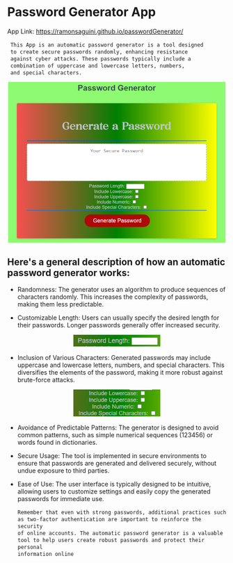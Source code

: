 # Password Generator App

App Link:  https://ramonsaguini.github.io/passwordGenerator/


     This App is an automatic password generator is a tool designed 
     to create secure passwords randomly, enhancing resistance 
     against cyber attacks. These passwords typically include a 
     combination of uppercase and lowercase letters, numbers, 
     and special characters. 

 <p align="center">       
  <img src="./starter/img/fullScreen.png" width="500" > 
</p>


## Here's a general description of how an automatic password generator works:

* Randomness: The generator uses an algorithm to produce sequences 
of characters randomly. This increases the complexity of passwords, 
making them less predictable.

* Customizable Length: Users can usually specify the desired length 
for their passwords. Longer passwords generally offer increased security.
<p align="center">       
  <img src="./starter/img/length.png" width="200" > 
</p>

* Inclusion of Various Characters: Generated passwords may include 
uppercase and lowercase letters, numbers, and special characters. 
This diversifies the elements of the password, making it more robust 
against brute-force attacks.
<p align="center">       
  <img src="./starter/img/all-chart.png" width="200" > 
</p>

* Avoidance of Predictable Patterns: The generator is designed to avoid 
common patterns, such as simple numerical sequences (123456) or words 
found in dictionaries.

* Secure Usage: The tool is implemented in secure environments to ensure 
that passwords are generated and delivered securely, without undue exposure 
to third parties.

* Ease of Use: The user interface is typically designed to be intuitive, 
allowing users to customize settings and easily copy the generated 
passwords for immediate use.


      Remember that even with strong passwords, additional practices such 
      as two-factor authentication are important to reinforce the security 
      of online accounts. The automatic password generator is a valuable 
      tool to help users create robust passwords and protect their personal 
      information online
